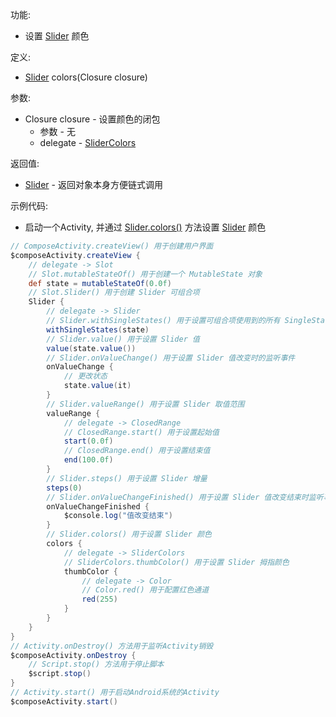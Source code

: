 功能:

+ 设置 [Slider](/API/UI/Compose/Widget/Slider/README.md) 颜色

定义:

+ [Slider](/API/UI/Compose/Widget/Slider/README.md) colors(Closure closure)

参数:

+ Closure closure - 设置颜色的闭包
    + 参数 - 无
    + delegate - [SliderColors](/API/UI/Compose/Theme/Color/SliderColors/README.md)

返回值:

+ [Slider](/API/UI/Compose/Widget/Slider/README.md) - 返回对象本身方便链式调用

示例代码:

+ 启动一个Activity, 并通过 [Slider.colors()](/API/UI/Compose/Widget/Slider/README.md?id=colors)
  方法设置 [Slider](/API/UI/Compose/Widget/Slider/README.md) 颜色

```groovy
// ComposeActivity.createView() 用于创建用户界面
$composeActivity.createView {
    // delegate -> Slot
    // Slot.mutableStateOf() 用于创建一个 MutableState 对象
    def state = mutableStateOf(0.0f)
    // Slot.Slider() 用于创建 Slider 可组合项
    Slider {
        // delegate -> Slider
        // Slider.withSingleStates() 用于设置可组合项使用到的所有 SingleState
        withSingleStates(state)
        // Slider.value() 用于设置 Slider 值
        value(state.value())
        // Slider.onValueChange() 用于设置 Slider 值改变时的监听事件
        onValueChange {
            // 更改状态
            state.value(it)
        }
        // Slider.valueRange() 用于设置 Slider 取值范围
        valueRange {
            // delegate -> ClosedRange
            // ClosedRange.start() 用于设置起始值
            start(0.0f)
            // ClosedRange.end() 用于设置结束值
            end(100.0f)
        }
        // Slider.steps() 用于设置 Slider 增量
        steps(0)
        // Slider.onValueChangeFinished() 用于设置 Slider 值改变结束时监听事件
        onValueChangeFinished {
            $console.log("值改变结束")
        }
        // Slider.colors() 用于设置 Slider 颜色
        colors {
            // delegate -> SliderColors
            // SliderColors.thumbColor() 用于设置 Slider 拇指颜色
            thumbColor {
                // delegate -> Color
                // Color.red() 用于配置红色通道
                red(255)
            }
        }
    }
}
// Activity.onDestroy() 方法用于监听Activity销毁
$composeActivity.onDestroy {
    // Script.stop() 方法用于停止脚本
    $script.stop()
}
// Activity.start() 用于启动Android系统的Activity
$composeActivity.start()
```